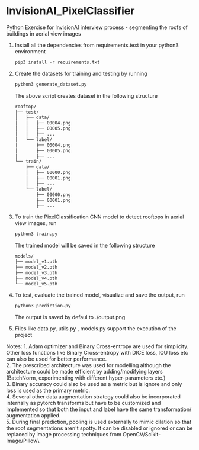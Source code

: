 # InvisionAI_PixelClassifier
Python Exercise for InvisionAI interview process - segmenting the roofs of buildings in aerial view images
   
1. Install all the dependencies from requirements.text in your python3 environment
    
    ```python
    pip3 install -r requirements.txt
    ```
    
2. Create the datasets for training and testing by running

    ```python
    python3 generate_dataset.py
    ```
    
    The above script creates dataset in the following structure
    
    ```bash
    rooftop/
    ├── test/
    │   ├── data/
    │   │   ├── 00004.png
    │   │   ├── 00005.png
    │   │   ├── ...
    │   └── label/
    │       ├── 00004.png
    │       ├── 00005.png
    │       ├── ...
    └── train/
        ├── data/
        │   ├── 00000.png
        │   ├── 00001.png
        │   ├── ...
        └── label/
            ├── 00000.png
            ├── 00001.png
            ├── ...
    ```
            
3. To train the PixelClassification CNN model to detect rooftops in aerial view images, run
    
    ```python
    python3 train.py
    ```
    
    The trained model will be saved in the following structure
    
    ```bash
    models/
    ├── model_v1.pth
    ├── model_v2.pth
    ├── model_v3.pth
    ├── model_v4.pth
    └── model_v5.pth
    ```
    
4. To test, evaluate the trained model, visualize and save the output, run

    ```python
    python3 prediction.py
    ```
    
    The output is saved by defaul to ./output.png
    
5. Files like data.py, utils.py , models.py support the execution of the project


Notes:
    1. Adam optimizer and Binary Cross-entropy are used for simplicity. Other loss functions like Binary Cross-entropy with DICE loss, IOU loss etc can also be used for better performance.\
    2. The prescribed architecture was used for modelling although the architecture could be made efficient by adding/modifying layers (BatchNorm, experimenting with different hyper-parameters etc.)\
    3. Binary accuracy could also be used as a metric but is ignore and only loss is used as the primary metric.\
    4. Several other data augmentation strategy could also be incorporated internally as pytorch transforms but have to be customized and implemented so that both the input and label have the same transformation/ augmentation applied. \
    5. During final prediction, pooling is used externally to mimic dilation so that the roof segmentations aren't spotty. It can be disabled or ignored or can be replaced by image processing techniques from OpenCV/Scikit-Image/Pillow\
